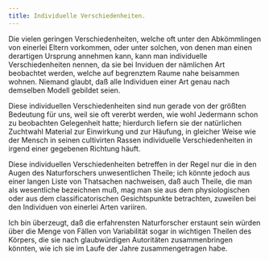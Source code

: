 ```yaml
---
title: Individuelle Verschiedenheiten.
---
```

Die vielen geringen Verschiedenheiten, welche oft unter den Abkömmlingen von einerlei Eltern vorkommen, oder unter solchen, von denen man einen derartigen Ursprung annehmen kann, kann man individuelle Verschiedenheiten nennen, da sie bei Inviduen der nämlichen Art beobachtet werden, welche auf begrenztem Raume nahe beisammen wohnen. Niemand glaubt, daß alle Individuen einer Art genau nach demselben Modell gebildet seien.

Diese individuellen Verschiedenheiten sind nun gerade von der größten Bedeutung für uns, weil sie oft vererbt werden, wie wohl Jedermann schon zu beobachten Gelegenheit hatte; hierdurch liefern sie der natürlichen Zuchtwahl Material zur Einwirkung und zur Häufung, in gleicher Weise wie der Mensch in seinen cultivirten Rassen individuelle Verschiedenheiten in irgend einer gegebenen Richtung häuft.

Diese individuellen Verschiedenheiten betreffen in der Regel nur die in den Augen des Naturforschers unwesentlichen Theile; ich könnte jedoch aus einer langen Liste von Thatsachen nachweisen, daß auch Theile, die man als wesentliche bezeichnen muß, mag man sie aus dem physiologischen oder aus dem classificatorischen Gesichtspunkte betrachten, zuweilen bei den Individuen von einerlei Arten variiren.

Ich bin überzeugt, daß die erfahrensten Naturforscher erstaunt sein würden über die Menge von Fällen von Variabilität sogar in wichtigen Theilen des Körpers, die sie nach glaubwürdigen Autoritäten zusammenbringen könnten, wie ich sie im Laufe der Jahre zusammengetragen habe. 